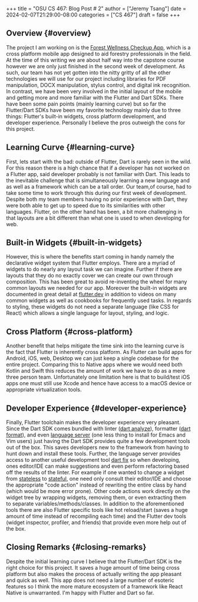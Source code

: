+++
title = "OSU CS 467: Blog Post # 2"
author = ["Jeremy Tsang"]
date = 2024-02-07T21:29:00-08:00
categories = ["CS 467"]
draft = false
+++

## Overview {#overview}

The project I am working on is the [Forest Wellness Checkup App](https://eecs.engineering.oregonstate.edu/capstone/submission/pages/viewSingleProject.php?id=g8UDl6xlaVI8s16E), which is a
cross platform mobile app designed to aid forestry professionals in the
field. At the time of this writing we are about half way into the capstone
course however we are only just finished in the second week of development. As
such, our team has not yet gotten into the nitty gritty of all the other
technologies we will use for our project including libraries for PDF
manipulation, DOCX manipulation, stylus control, and digital ink
recognition. In contrast, we have been very involved in the initial layout of
the mobile and getting more and more familiar with the Flutter and Dart
SDKs. There have been some pain points (mainly learning curve) but so far the
Flutter/Dart SDKs have been my favorite technology mainly due to three things:
Flutter's built-in widgets, cross platform development, and developer
experience. Personally I believe the pros outweigh the cons for this project.


## Learning Curve {#learning-curve}

First, lets start with the bad: outside of Flutter, Dart is rarely seen in the
wild. For this reason there is a high chance that if a developer has not worked
on a Flutter app, said developer probably is not familiar with Dart. This leads
to the inevitable challenge that is simultaneously learning a new language and
as well as a framework which can be a tall order. Our team,of course, had to
take some time to work through this during our first week of
development. Despite both my team members having no prior experience with Dart,
they were both able to get up to speed due to its similarities with other
languages. Flutter, on the other hand has been, a bit more challenging in that
layouts are a bit different than what one is used to when developing for web.


## Built-in Widgets {#built-in-widgets}

However, this is where the benefits start coming in handy namely the
declarative widget system that Flutter employs. There are a myriad of widgets
to do nearly any layout task we can imagine. Further if there are layouts that
they do no exactly cover we can create our own through composition. This has
been great to avoid re-inventing the wheel for many common layouts we needed
for our app. Moreover the built-in widgets are documented in great detail at
[flutter.dev](https://docs.flutter.dev/) in addition to videos on many common widgets as well as cookbooks
for frequently used tasks. In regards to styling, these widgets do not need a
separate language (like CSS for React) which allows a single language for
layout, styling, and logic.


## Cross Platform {#cross-platform}

Another benefit that helps mitigate the time sink into the learning curve is
the fact that Flutter is inherently cross platform. As Flutter can build apps
for Android, iOS, web, Desktop we can just keep a single codebase for the
entire project. Comparing this to Native apps where we would need both Kotlin
and Swift this reduces the amount of work we have to do as a mere three person
team. Unfortunately one limitation here is that to build/test iOS apps one must
still use Xcode and hence have access to a macOS device or appropriate
virtualization tools.


## Developer Experience {#developer-experience}

Finally, Flutter toolchain makes the developer experience very pleasant. Since
the Dart SDK comes bundled with linter ([dart analyze](https://dart.dev/tools/dart-analyze)), formatter ([dart format](https://dart.dev/tools/dart-format)),
and even [language server](https://github.com/dart-lang/sdk/tree/main/pkg/analysis_server) (one less thing to install for Emacs and Vim users)
just having the Dart SDK provides quite a few development tools out of the
box. This saves developers new to the framework from having to hunt down and
install these tools. Further, the language server provides access to another
useful development tool [dart fix](https://dart.dev/tools/dart-fix) so when developing, ones editor/IDE can make
suggestions and even perform refactoring based off the results of the
linter. For example if one wanted to change a widget from [stateless](https://api.flutter.dev/flutter/widgets/StatelessWidget-class.html) to
[stateful](https://api.flutter.dev/flutter/widgets/StatefulWidget-class.html), one need only consult their editor/IDE and choose the appropriate
"code action" instead of rewriting the entire class by hand (which would be
more error prone). Other code actions work directly on the widget tree by
wrapping widgets, removing them, or even extracting them to separate
variables/methods/classes. In addition to the aforementioned tools there are
also Flutter specific tools like hot reload/start (saves a huge amount of time
instead of recompiling each time) and the Flutter dev tools (widget inspector,
profiler, and friends) that provide even more help out of the box.


## Closing Remarks {#closing-remarks}

Despite the initial learning curve I believe that the Flutter/Dart SDK is the
right choice for this project. It saves a huge amount of time being cross
platform but also makes the process of actually writing the app pleasant and
quick as well. This app does not need a large number of esoteric features so I
think the more mature ecosystem of a framework like React Native is
unwarranted. I'm happy with Flutter and Dart so far.
